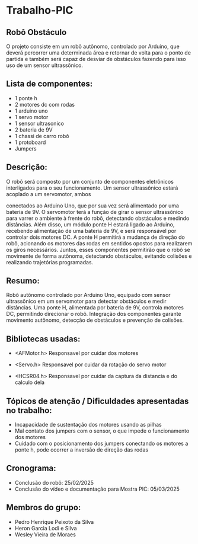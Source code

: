 # Trabalho-PIC
## Robô Obstáculo
O projeto consiste em um robô autônomo, controlado por Arduino, que
deverá percorrer uma determinada área e retornar de volta para o ponto de partida e
também será capaz de desviar de obstáculos fazendo para isso uso de um sensor
ultrassônico.
## Lista de componentes:
- 1 ponte h
- 2 motores dc com rodas
- 1 arduino uno
- 1 servo motor
- 1 sensor ultrasonico
- 2 bateria de 9V
- 1 chassi de carro robô
- 1 protoboard
- Jumpers

## Descrição:
O robô será composto por um conjunto de componentes eletrônicos interligados para o
seu funcionamento. Um sensor ultrassônico estará acoplado a um servomotor, ambos

conectados ao Arduino Uno, que por sua vez será alimentado por uma bateria de 9V.
O servomotor terá a função de girar o sensor ultrassônico para varrer o ambiente à
frente do robô, detectando obstáculos e medindo distâncias. Além disso, um módulo
ponte H estará ligado ao Arduino, recebendo alimentação de uma bateria de 9V, e
será responsável por controlar dois motores DC. A ponte H permitirá a mudança de
direção do robô, acionando os motores das rodas em sentidos opostos para
realizarem os giros necessários. Juntos, esses componentes permitirão que o robô se
movimente de forma autônoma, detectando obstáculos, evitando colisões e realizando
trajetórias programadas.

## Resumo:
Robô autônomo controlado por Arduino Uno, equipado com sensor ultrassônico em um servomotor para detectar obstáculos e medir distâncias. Uma ponte H, alimentada por bateria de 9V, controla motores DC, permitindo direcionar o robô. Integração dos componentes garante movimento autônomo, detecção de obstáculos e prevenção de colisões.

## Bibliotecas usadas:
- <AFMotor.h>
Responsavel por cuidar dos motores

- <Servo.h>
Responsavel por cuidar da rotação do servo motor

- <HCSR04.h>
Responsavel por cuidar da captura da distancia e do calculo dela

## Tópicos de atenção / Dificuldades apresentadas no trabalho:
- Incapacidade de sustentação dos motores usando as pilhas
- Mal contato dos jumpers com o sensor, o que impede o funcionamento dos motores
- Cuidado com o posicionamento dos jumpers conectando os motores a ponte h, pode ocorrer a inversão de direção das rodas

## Cronograma:
- Conclusão do robô: 25/02/2025
- Conclusão do vídeo e documentação para Mostra PIC: 05/03/2025

## Membros do grupo:
- Pedro Henrique Peixoto da Silva
- Heron Garcia Lodi e Silva
- Wesley Vieira de Moraes
